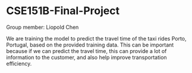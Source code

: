 # CSE151B-Final-Project
Group member: Liopold Chen

We are training the model to predict the travel time of the taxi rides Porto, Portugal, based on the
provided training data. This can be important because if we can predict the travel time, this can
provide a lot of information to the customer, and also help improve transportation efficiency.
